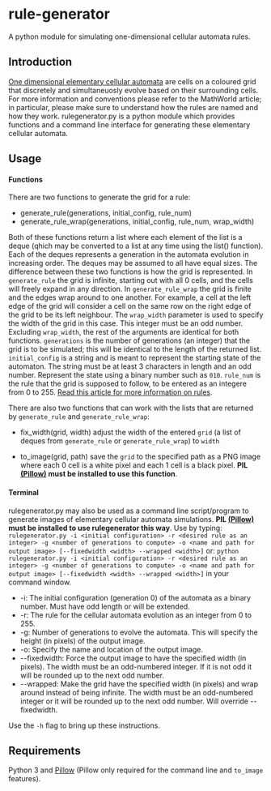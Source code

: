 # rule-generator
A python module for simulating one-dimensional cellular automata rules.

## Introduction
[One dimensional elementary cellular automata](http://mathworld.wolfram.com/ElementaryCellularAutomaton.html) are cells on a coloured grid that discretely and simultaneuosly evolve based on their surrounding cells. For more information and conventions please refer to the MathWorld article; in particular, please make sure to understand how the rules are named and how they work. rulegenerator.py is a python module which provides functions and a command line interface for generating these elementary cellular automata.

## Usage

#### Functions

There are two functions to generate the grid for a rule:
* generate_rule(generations, initial_config, rule_num)
* generate_rule_wrap(generations, initial_config, rule_num, wrap_width)

Both of these functions return a list where each element of the list is a deque (qhich may be converted to a list at any time using the list() function). Each of the deques represents a generation in the automata evolution in increasing order. The deques may be assumed to all have equal sizes. The difference between these two functions is how the grid is represented.
In `generate_rule` the grid is infinite, starting out with all 0 cells, and the cells will freely expand in any direction. In `generate_rule_wrap` the grid is finite and the edges wrap around to one another. For example, a cell at the left edge of the grid will consider a cell on the same row on the right edge of the grid to be its left neighbour. The `wrap_width` parameter is used to specify the width of the grid in this case. This integer must be an odd number. Excluding `wrap_width`, the rest of the arguments are identical for both functions. `generations` is the number of generations (an integer) that the grid is to be simulated; this will be identical to the length of the returned list. `initial_config` is a string and is meant to represent the starting state of the automaton. The string must be at least 3 characters in length and an odd number. Represent the state using a binary number such as `010`. `rule_num` is the rule that the grid is supposed to follow, to be entered as an integere from 0 to 255. [Read this article for more information on rules](http://plato.stanford.edu/entries/cellular-automata/supplement.html).

There are also two functions that can work with the lists that are returned by `generate_rule` and `generate_rule_wrap`:
* fix_width(grid, width)
adjust the width of the entered `grid` (a list of deques from `generate_rule` or `generate_rule_wrap`) to `width`

* to_image(grid, path)
save the `grid` to the specified path as a PNG image where each 0 cell is a white pixel and each 1 cell is a black pixel. **PIL [(Pillow)](https://github.com/python-pillow/Pillow) must be installed to use this function**.

#### Terminal

rulegenerator.py may also be used as a command line script/program to generate images of elementary cellular automata simulations. **PIL [(Pillow)](https://github.com/python-pillow/Pillow) must be installed to use rulegenerator this way**.
Use by typing:
```rulegenerator.py -i <initial configuration> -r <desired rule as an integer> -g <number of generations to compute> -o <name and path for output image> [--fixedwidth <width> --wrapped <width>]```
or:
```python rulegenerator.py -i <initial configuration> -r <desired rule as an integer> -g <number of generations to compute> -o <name and path for output image> [--fixedwidth <width> --wrapped <width>]```
in your command window.

* -i: The initial configuration (generation 0) of the automata as a binary number. Must have odd length or will be extended.
* -r: The rule for the cellular automata evolution as an integer from 0 to 255.
* -g: Number of generations to evolve the automata. This will specify the height (in pixels) of the output image.
* -o: Specify the name and location of the output image.
* --fixedwidth: Force the output image to have the specified width (in pixels). The width must be an odd-numbered integer. If it is not odd it will be rounded up to the next odd number.
* --wrapped: Make the grid have the specified width (in pixels) and wrap around instead of being infinite. The width must be an odd-numbered integer or it will be rounded up to the next odd number. Will override --fixedwidth.

Use the `-h` flag to bring up these instructions.

## Requirements
Python 3 and [Pillow](https://github.com/python-pillow/Pillow) (Pillow only required for the command line and `to_image` features).
